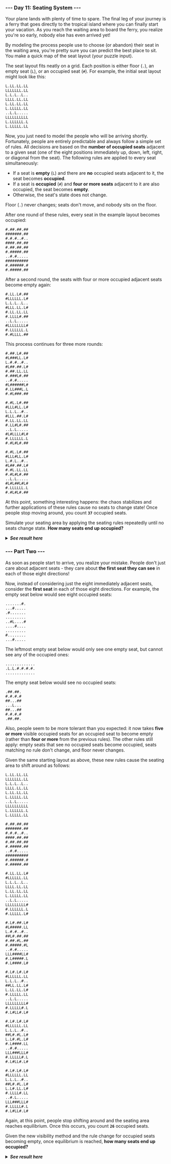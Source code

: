 ﻿### --- Day 11: Seating System ---

Your plane lands with plenty of time to spare. The final leg of your 
journey is a ferry that goes directly to the tropical island where you can 
finally start your vacation. As you reach the waiting area to board the 
ferry, you realize you're so early, nobody else has even arrived yet!

By modeling the process people use to choose (or abandon) their seat in the
waiting area, you're pretty sure you can predict the best place to sit. You 
make a quick map of the seat layout (your puzzle input).

The seat layout fits neatly on a grid. Each position is either floor (`.`),
an empty seat (`L`), or an occupied seat (`#`). For example, the initial seat 
layout might look like this:

	L.LL.LL.LL
	LLLLLLL.LL
	L.L.L..L..
	LLLL.LL.LL
	L.LL.LL.LL
	L.LLLLL.LL
	..L.L.....
	LLLLLLLLLL
	L.LLLLLL.L
	L.LLLLL.LL

Now, you just need to model the people who will be arriving shortly. 
Fortunately, people are entirely predictable and always follow a simple set
of rules. All decisions are based on the **number of occupied seats** adjacent
to a given seat (one of the eight positions immediately up, down, left,
right, or diagonal from the seat). The following rules are applied to every 
seat simultaneously:

- If a seat is **empty** (`L`) and there are **no** occupied seats adjacent to it, 
the seat becomes **occupied**.
- If a seat is **occupied** (`#`) and **four or more seats** adjacent to it are 
also occupied, the seat becomes **empty**.
- Otherwise, the seat's state does not change.

Floor (`.`) never changes; seats don't move, and nobody sits on the floor.

After one round of these rules, every seat in the example layout becomes 
occupied:

	#.##.##.##
	#######.##
	#.#.#..#..
	####.##.##
	#.##.##.##
	#.#####.##
	..#.#.....
	##########
	#.######.#
	#.#####.##

After a second round, the seats with four or more occupied adjacent seats
become empty again:

	#.LL.L#.##
	#LLLLLL.L#
	L.L.L..L..
	#LLL.LL.L#
	#.LL.LL.LL
	#.LLLL#.##
	..L.L.....
	#LLLLLLLL#
	#.LLLLLL.L
	#.#LLLL.##

This process continues for three more rounds:

	#.##.L#.##
	#L###LL.L#
	L.#.#..#..
	#L##.##.L#
	#.##.LL.LL
	#.###L#.##
	..#.#.....
	#L######L#
	#.LL###L.L
	#.#L###.##

	#.#L.L#.##
	#LLL#LL.L#
	L.L.L..#..
	#LLL.##.L#
	#.LL.LL.LL
	#.LL#L#.##
	..L.L.....
	#L#LLLL#L#
	#.LLLLLL.L
	#.#L#L#.##

	#.#L.L#.##
	#LLL#LL.L#
	L.#.L..#..
	#L##.##.L#
	#.#L.LL.LL
	#.#L#L#.##
	..L.L.....
	#L#L##L#L#
	#.LLLLLL.L
	#.#L#L#.##

At this point, something interesting happens: the chaos stabilizes and 
further applications of these rules cause no seats to change state! Once 
people stop moving around, you count **`37`** occupied seats.

Simulate your seating area by applying the seating rules repeatedly until 
no seats change state. **How many seats end up occupied?**

<details>
  <summary><strong><em>See result here</em></strong></summary>
	Your puzzle answer was <strong><em>2251</em></strong>.
</details>

### --- Part Two ---

As soon as people start to arrive, you realize your mistake. People don't 
just care about adjacent seats - they care about **the first seat they can
see** in each of those eight directions!

Now, instead of considering just the eight immediately adjacent seats,
consider the **first seat** in each of those eight directions. For example, the
empty seat below would see eight occupied seats:

	.......#.
	...#.....
	.#.......
	.........
	..#L....#
	....#....
	.........
	#........
	...#.....

The leftmost empty seat below would only see one empty seat, but cannot see
any of the occupied ones:

	.............
	.L.L.#.#.#.#.
	.............

The empty seat below would see no occupied seats:

	.##.##.
	#.#.#.#
	##...##
	...L...
	##...##
	#.#.#.#
	.##.##.

Also, people seem to be more tolerant than you expected: it now takes **five
or more** visible occupied seats for an occupied seat to become empty (rather 
than **four or more** from the previous rules). The other rules still apply:
empty seats that see no occupied seats become occupied, seats matching no 
rule don't change, and floor never changes.

Given the same starting layout as above, these new rules cause the seating
area to shift around as follows:

	L.LL.LL.LL
	LLLLLLL.LL
	L.L.L..L..
	LLLL.LL.LL
	L.LL.LL.LL
	L.LLLLL.LL
	..L.L.....
	LLLLLLLLLL
	L.LLLLLL.L
	L.LLLLL.LL

	#.##.##.##
	#######.##
	#.#.#..#..
	####.##.##
	#.##.##.##
	#.#####.##
	..#.#.....
	##########
	#.######.#
	#.#####.##

	#.LL.LL.L#
	#LLLLLL.LL
	L.L.L..L..
	LLLL.LL.LL
	L.LL.LL.LL
	L.LLLLL.LL
	..L.L.....
	LLLLLLLLL#
	#.LLLLLL.L
	#.LLLLL.L#

	#.L#.##.L#
	#L#####.LL
	L.#.#..#..
	##L#.##.##
	#.##.#L.##
	#.#####.#L
	..#.#.....
	LLL####LL#
	#.L#####.L
	#.L####.L#

	#.L#.L#.L#
	#LLLLLL.LL
	L.L.L..#..
	##LL.LL.L#
	L.LL.LL.L#
	#.LLLLL.LL
	..L.L.....
	LLLLLLLLL#
	#.LLLLL#.L
	#.L#LL#.L#

	#.L#.L#.L#
	#LLLLLL.LL
	L.L.L..#..
	##L#.#L.L#
	L.L#.#L.L#
	#.L####.LL
	..#.#.....
	LLL###LLL#
	#.LLLLL#.L
	#.L#LL#.L#

	#.L#.L#.L#
	#LLLLLL.LL
	L.L.L..#..
	##L#.#L.L#
	L.L#.LL.L#
	#.LLLL#.LL
	..#.L.....
	LLL###LLL#
	#.LLLLL#.L
	#.L#LL#.L#

Again, at this point, people stop shifting around and the seating area 
reaches equilibrium. Once this occurs, you count **`26`** occupied seats.

Given the new visibility method and the rule change for occupied seats 
becoming empty, once equilibrium is reached, **how many seats end up 
occupied?**

<details>
  <summary><strong><em>See result here</em></strong></summary>
	Your puzzle answer was <strong><em>2019</em></strong>.
</details>